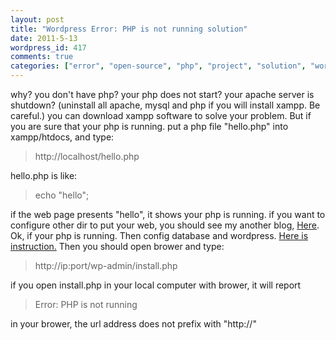 ```yaml
---
layout: post
title: "Wordpress Error: PHP is not running solution"
date: 2011-5-13
wordpress_id: 417
comments: true
categories: ["error", "open-source", "php", "project", "solution", "wordpress"]
---
```

<meta name="_edit_last" content="1" />
<meta name="_su_description" content="solution of an error occured in wordpress.
Error: 
Error: PHP is not running" />
<meta name="_su_keywords" content="Error,php,not,wordpress,solution" />
<meta name="_su_rich_snippet_type" content="none" />
<meta name="_su_title" content="Error,php,not,wordpress,solution" />
<meta name="views" content="898" />
<meta name="_wp_old_slug" content="error-php-running" />
why?
you don't have php? your php does not start? your apache server is shutdown?
(uninstall all apache, mysql and php if you will install xampp. Be careful.)
you can download xampp software to solve your problem. But if you are sure that your php is running. put a php file "hello.php" into xampp/htdocs, and type:
<blockquote>http://localhost/hello.php</blockquote>
hello.php is like:



<blockquote>
echo "hello";
</blockquote>



if the web page presents "hello", it shows your php is running.
if you want to configure other dir to put your web, you should see my another blog, <a href="http://chillyc.info/project/windows-apache-%E9%85%8D%E7%BD%AE%E8%99%9A%E6%8B%9F%E4%B8%BB%E6%9C%BA">Here</a>.
Ok, if your php is running. Then config database and wordpress.
<a href="http://codex.wordpress.org/Installing_WordPress">Here is instruction.</a>
Then you should open brower and type:


<blockquote>http://ip:port/wp-admin/install.php</blockquote>

if you open install.php in your local computer with brower, it will report 
<blockquote>Error: PHP is not running</blockquote>
in your brower, the url address does not prefix with "http://"
